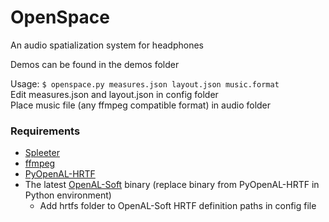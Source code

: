# OpenSpace
An audio spatialization system for headphones

Demos can be found in the demos folder

Usage: `$ openspace.py measures.json layout.json music.format`  
Edit measures.json and layout.json in config folder  
Place music file (any ffmpeg compatible format) in audio folder

### Requirements
- [Spleeter](https://github.com/deezer/spleeter)
- [ffmpeg](https://ffmpeg.org/)
- [PyOpenAL-HRTF](https://github.com/mmxgn/PyOpenAL-HRTF)
- The latest [OpenAL-Soft](https://openal-soft.org/) binary (replace binary from PyOpenAL-HRTF in Python environment)
  - Add hrtfs folder to OpenAL-Soft HRTF definition paths in config file

